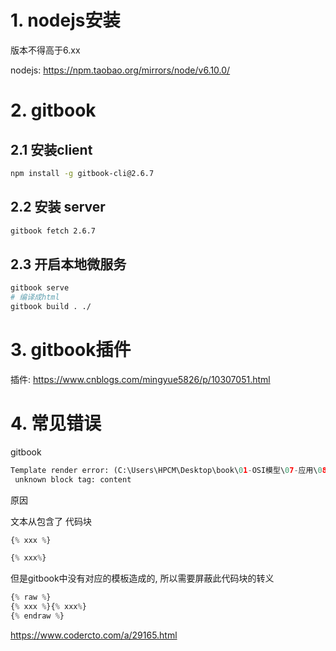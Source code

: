 # 1. nodejs安装

版本不得高于6.xx

nodejs: https://npm.taobao.org/mirrors/node/v6.10.0/ 

# 2. gitbook

## 2.1 安装client

```bash
npm install -g gitbook-cli@2.6.7
```

## 2.2 安装 server

```bash
gitbook fetch 2.6.7
```

## 2.3 开启本地微服务

```bash
gitbook serve
# 编译成html
gitbook build . ./
```

# 3. gitbook插件

插件:  https://www.cnblogs.com/mingyue5826/p/10307051.html

# 4. 常见错误

gitbook 

```python
Template render error: (C:\Users\HPCM\Desktop\book\01-OSI模型\07-应用\08-WSGI协议.md) [Line 333, Column 29]
 unknown block tag: content
```

原因

文本从包含了 代码块

```python
{% xxx %}

{% xxx%}
```

但是gitbook中没有对应的模板造成的, 所以需要屏蔽此代码块的转义

```python
{% raw %}
{% xxx %}{% xxx%}
{% endraw %}
```

https://www.codercto.com/a/29165.html